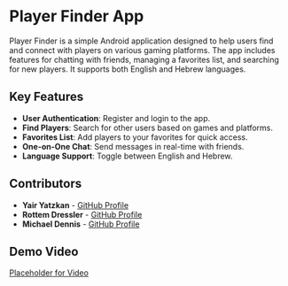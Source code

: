 # Player Finder App

Player Finder is a simple Android application designed to help users find and connect with players on various gaming platforms. The app includes features for chatting with friends, managing a favorites list, and searching for new players. It supports both English and Hebrew languages.

## Key Features
- **User Authentication**: Register and login to the app.
- **Find Players**: Search for other users based on games and platforms.
- **Favorites List**: Add players to your favorites for quick access.
- **One-on-One Chat**: Send messages in real-time with friends.
- **Language Support**: Toggle between English and Hebrew.

## Contributors
- **Yair Yatzkan** - [GitHub Profile](https://github.com/Yatzkan2)
- **Rottem Dressler** - [GitHub Profile](#)
- **Michael Dennis** - [GitHub Profile](#)

## Demo Video
[Placeholder for Video](#)

